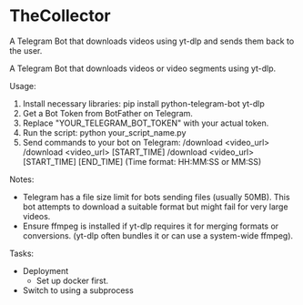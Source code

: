 # TheCollector

A Telegram Bot that downloads videos using yt-dlp and sends them back to the user.

A Telegram Bot that downloads videos or video segments using yt-dlp.

Usage:
1. Install necessary libraries:
   pip install python-telegram-bot yt-dlp
2. Get a Bot Token from BotFather on Telegram.
3. Replace "YOUR_TELEGRAM_BOT_TOKEN" with your actual token.
4. Run the script: python your_script_name.py
5. Send commands to your bot on Telegram:
   /download <video_url>
   /download <video_url> [START_TIME]
   /download <video_url> [START_TIME] [END_TIME]
   (Time format: HH:MM:SS or MM:SS)

Notes:
- Telegram has a file size limit for bots sending files (usually 50MB).
  This bot attempts to download a suitable format but might fail for very large videos.
- Ensure ffmpeg is installed if yt-dlp requires it for merging formats or conversions.
  (yt-dlp often bundles it or can use a system-wide ffmpeg).

Tasks:
- Deployment 
  - Set up docker first.
- Switch to using a subprocess